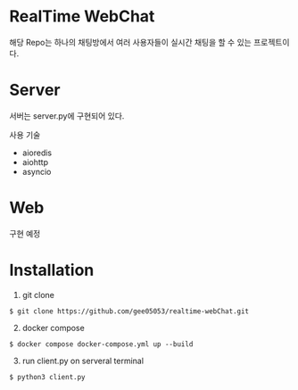 # RealTime WebChat
해당 Repo는 하나의 채팅방에서 여러 사용자들이 실시간 채팅을 할 수 있는 프로젝트이다.

# Server
서버는 server.py에 구현되어 있다.

사용 기술
* aioredis
* aiohttp
* asyncio

# Web
구현 예정

# Installation
1. git clone

```
$ git clone https://github.com/gee05053/realtime-webChat.git
```

2. docker compose
```
$ docker compose docker-compose.yml up --build
```
3. run client.py on serveral terminal
```
$ python3 client.py
```
